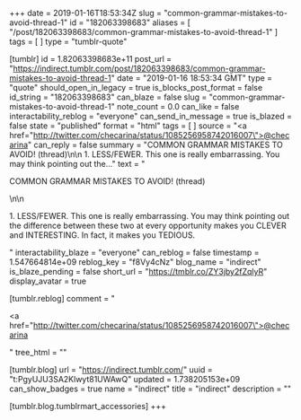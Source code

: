 +++
date = 2019-01-16T18:53:34Z
slug = "common-grammar-mistakes-to-avoid-thread-1"
id = "182063398683"
aliases = [ "/post/182063398683/common-grammar-mistakes-to-avoid-thread-1" ]
tags = [ ]
type = "tumblr-quote"

[tumblr]
id = 1.82063398683e+11
post_url = "https://indirect.tumblr.com/post/182063398683/common-grammar-mistakes-to-avoid-thread-1"
date = "2019-01-16 18:53:34 GMT"
type = "quote"
should_open_in_legacy = true
is_blocks_post_format = false
id_string = "182063398683"
can_blaze = false
slug = "common-grammar-mistakes-to-avoid-thread-1"
note_count = 0.0
can_like = false
interactability_reblog = "everyone"
can_send_in_message = true
is_blazed = false
state = "published"
format = "html"
tags = [ ]
source = "<a href=\"http://twitter.com/checarina/status/1085256958742016007\">@checarina</a>"
can_reply = false
summary = "COMMON GRAMMAR MISTAKES TO AVOID! (thread)\n\n 1. LESS/FEWER. This one is really embarrassing. You may think pointing out the..."
text = "<p>COMMON GRAMMAR MISTAKES TO AVOID! (thread)</p>\n\n<p>1. LESS/FEWER. This one is really embarrassing. You may think pointing out the difference between these two at every opportunity makes you CLEVER and INTERESTING. In fact, it makes you TEDIOUS.</p>"
interactability_blaze = "everyone"
can_reblog = false
timestamp = 1.547664814e+09
reblog_key = "f8Vy4cNz"
blog_name = "indirect"
is_blaze_pending = false
short_url = "https://tmblr.co/ZY3jby2fZqlyR"
display_avatar = true

[tumblr.reblog]
comment = "<p><a href=\"http://twitter.com/checarina/status/1085256958742016007\">@checarina</a></p>"
tree_html = ""

[tumblr.blog]
url = "https://indirect.tumblr.com/"
uuid = "t:PgyUJU3SA2Klwyt81UWAwQ"
updated = 1.738205153e+09
can_show_badges = true
name = "indirect"
title = "indirect"
description = ""

[tumblr.blog.tumblrmart_accessories]
+++
